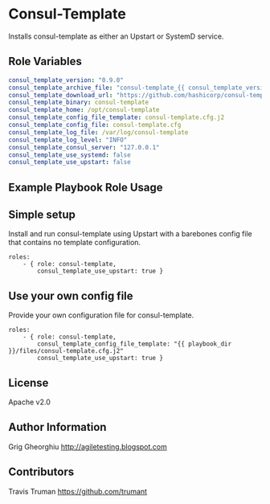 Consul-Template
=========

Installs consul-template as either an Upstart or SystemD service.

Role Variables
--------------

```yml
consul_template_version: "0.9.0"
consul_template_archive_file: "consul-template_{{ consul_template_version }}_linux_amd64.tar.gz"
consul_template_download_url: "https://github.com/hashicorp/consul-template/releases/download/v{{ consul_template_version }}/{{ consul_template_archive_file }}"
consul_template_binary: consul-template
consul_template_home: /opt/consul-template
consul_template_config_file_template: consul-template.cfg.j2
consul_template_config_file: consul-template.cfg
consul_template_log_file: /var/log/consul-template
consul_template_log_level: "INFO"
consul_template_consul_server: "127.0.0.1"
consul_template_use_systemd: false
consul_template_use_upstart: false
```

Example Playbook Role Usage
----------------

## Simple setup

Install and run consul-template using Upstart with a barebones config file that contains no template configuration.

```
roles:
    - { role: consul-template,
        consul_template_use_upstart: true }
```

## Use your own config file

Provide your own configuration file for consul-template.

```
roles:
    - { role: consul-template,
        consul_template_config_file_template: "{{ playbook_dir }}/files/consul-template.cfg.j2"
        consul_template_use_upstart: true }
```

License
-------

Apache v2.0

Author Information
------------------

Grig Gheorghiu
http://agiletesting.blogspot.com

Contributors
------------

Travis Truman
https://github.com/trumant
